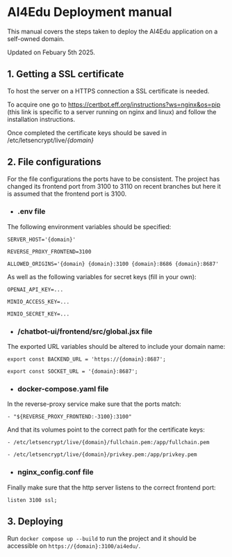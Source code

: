# AI4Edu Deployment manual

This manual covers the steps taken to deploy the AI4Edu application on a self-owned domain.

Updated on Febuary 5th 2025.

## 1. Getting a SSL certificate

To host the server on a HTTPS connection a SSL certificate is needed.

To acquire one go to https://certbot.eff.org/instructions?ws=nginx&os=pip (this link is specific to a server running on nginx and linux) and follow the installation instructions.

Once completed the certificate keys should be saved in /etc/letsencrypt/live/*{domain}*

## 2. File configurations

For the file configurations the ports have to be consistent. The project has changed its frontend port from 3100 to 3110 on recent branches but here it is assumed that the frontend port is 3100.

- ### .env file

The following environment variables should be specified:

`SERVER_HOST='{domain}'`

`REVERSE_PROXY_FRONTEND=3100`

`ALLOWED_ORIGINS='{domain} {domain}:3100 {domain}:8686 {domain}:8687'`

As well as the following variables for secret keys (fill in your own):

`OPENAI_API_KEY=...`

`MINIO_ACCESS_KEY=...`

`MINIO_SECRET_KEY=...`

- ### /chatbot-ui/frontend/src/global.jsx file

The exported URL variables should be altered to include your domain name:

`export const BACKEND_URL = 'https://{domain}:8687';`

`export const SOCKET_URL = '{domain}:8687';`

- ### docker-compose.yaml file

In the reverse-proxy service make sure that the ports match:

 `- "${REVERSE_PROXY_FRONTEND:-3100}:3100"`

And that its volumes point to the correct path for the certificate keys:

`- /etc/letsencrypt/live/{domain}/fullchain.pem:/app/fullchain.pem`

`- /etc/letsencrypt/live/{domain}/privkey.pem:/app/privkey.pem`

- ### nginx_config.conf file

Finally make sure that the http server listens to the correct frontend port:

`listen 3100 ssl;`

## 3. Deploying

Run `docker compose up --build` to run the project and it should be accessible on `https://{domain}:3100/ai4edu/`.
